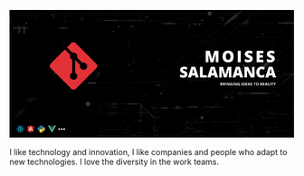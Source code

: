 ![Hey there, I'm Moises. I'm a software developer](https://raw.githubusercontent.com/salamanca2D/salamanca2D/master/bio_img.png)

I like technology and innovation, I like companies and people who adapt to new technologies.
I love the diversity in the work teams.
